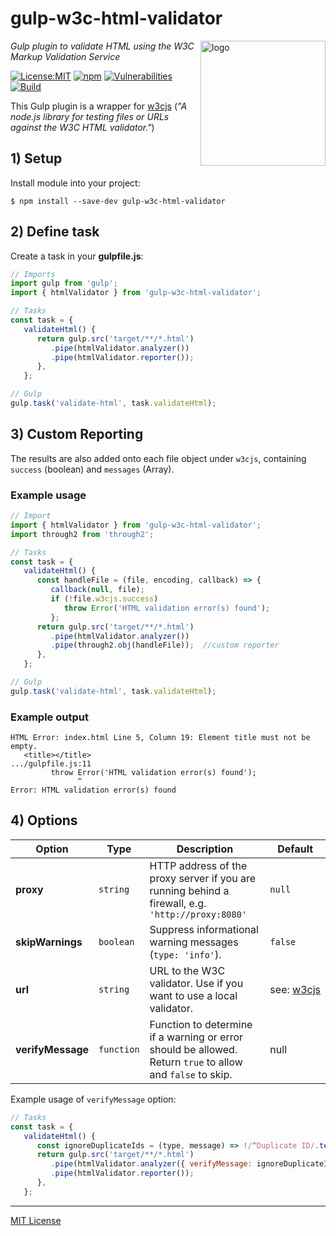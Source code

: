 # gulp-w3c-html-validator
<img src=https://centerkey.com/graphics/center-key-logo.svg align=right width=200 alt=logo>

_Gulp plugin to validate HTML using the W3C Markup Validation Service_

[![License:MIT](https://img.shields.io/badge/License-MIT-blue.svg)](https://github.com/center-key/gulp-w3c-html-validator/blob/master/LICENSE.txt)
[![npm](https://img.shields.io/npm/v/gulp-w3c-html-validator.svg)](https://www.npmjs.com/package/gulp-w3c-html-validator)
[![Vulnerabilities](https://snyk.io/test/github/center-key/gulp-w3c-html-validator/badge.svg)](https://snyk.io/test/github/center-key/gulp-w3c-html-validator)
[![Build](https://travis-ci.org/center-key/gulp-w3c-html-validator.svg)](https://travis-ci.org/center-key/gulp-w3c-html-validator)

This Gulp plugin is a wrapper for [w3cjs](https://github.com/thomasdavis/w3cjs) (_"A node.js library for testing files or URLs against the W3C HTML validator."_)

## 1) Setup
Install module into your project:
```shell
$ npm install --save-dev gulp-w3c-html-validator
```

## 2) Define task
Create a task in your **gulpfile.js**:
```javascript
// Imports
import gulp from 'gulp';
import { htmlValidator } from 'gulp-w3c-html-validator';

// Tasks
const task = {
   validateHtml() {
      return gulp.src('target/**/*.html')
         .pipe(htmlValidator.analyzer())
         .pipe(htmlValidator.reporter());
      },
   };

// Gulp
gulp.task('validate-html', task.validateHtml);
```

## 3) Custom Reporting
The results are also added onto each file object under `w3cjs`, containing `success` (boolean)
and `messages` (Array).

### Example usage
```javascript
// Import
import { htmlValidator } from 'gulp-w3c-html-validator';
import through2 from 'through2';

// Tasks
const task = {
   validateHtml() {
      const handleFile = (file, encoding, callback) => {
         callback(null, file);
         if (!file.w3cjs.success)
            throw Error('HTML validation error(s) found');
         };
      return gulp.src('target/**/*.html')
         .pipe(htmlValidator.analyzer())
         .pipe(through2.obj(handleFile));  //custom reporter
      },
   };

// Gulp
gulp.task('validate-html', task.validateHtml);
```

### Example output
```shell
HTML Error: index.html Line 5, Column 19: Element title must not be empty.
   <title></title>
.../gulpfile.js:11
         throw Error('HTML validation error(s) found');
               ^
Error: HTML validation error(s) found
```

## 4) Options
| Option            | Type       | Description                                                                                                 | Default |
| ----------------- | ---------- | ----------------------------------------------------------------------------------------------------------- | ------- |
| **proxy**         | `string`   | HTTP address of the proxy server if you are running behind a firewall, e.g. `'http://proxy:8080'`           | `null` |
| **skipWarnings**  | `boolean`  | Suppress informational warning messages (`type: 'info'`).                                                   | `false` |
| **url**           | `string`   | URL to the W3C validator.  Use if you want to use a local validator.                                        | see:&nbsp;[w3cjs](https://github.com/thomasdavis/w3cjs) |
| **verifyMessage** | `function` | Function to determine if a warning or error should be allowed.  Return `true` to allow and `false` to skip. | null |

Example usage of `verifyMessage` option:
```javascript
// Tasks
const task = {
   validateHtml() {
      const ignoreDuplicateIds = (type, message) => !/^Duplicate ID/.test(message);
      return gulp.src('target/**/*.html')
         .pipe(htmlValidator.analyzer({ verifyMessage: ignoreDuplicateIds }))  //custom function
         .pipe(htmlValidator.reporter());
      },
   };
```

---
[MIT License](LICENSE.txt)
